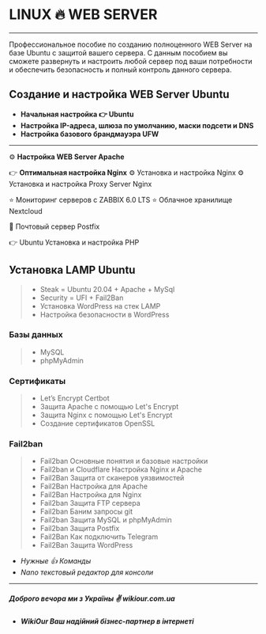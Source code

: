 
# LINUX 🔥 WEB SERVER
---
Профессиональное пособие по созданию полноценного WEB Server на базе Ubuntu с защитой вашего сервера. С данным пособием вы сможете развернуть и настроить любой сервер под ваши потребности и обеспечить безопасность и полный контроль данного сервера.
## Создание и настройка WEB Server Ubuntu

 * **Начальная настройка 👉 Ubuntu**
 * **Настройка IP-адреса, шлюза по умолчанию, маски подсети и DNS**
 * **Настройка базового брандмауэра UFW**
---
 ⚙️ **Настройка WEB Server Apache**

  👉 **Оптимальная настройка Nginx**
   ⚙️ Установка и настройка Nginx
   ⚙️ Установка и настройка Proxy Server Nginx


  ⭐ Мониторинг серверов с ZABBIX 6.0 LTS
  ⭐ Облачное хранилище Nextcloud

  📧 Почтовый сервер Postfix

👉 Ubuntu Установка и настройка PHP 

  ## Установка LAMP Ubuntu
  > * Steak = Ubuntu 20.04 + Apache + MySql
  > * Security = UFI + Fail2Ban
  > * Установка WordPress на стек LAMP
  > * Настройка безопасности в WordPress

 ### Базы данных
 > * MySQL
 > * phpMyAdmin

### Сертификаты
  > * Let’s Encrypt  Certbot
  > * Защита Apache с помощью Let's Encrypt
  > * Защита Nginx с помощью Let's Encrypt
  > * Создание сертификатов OpenSSL

### Fail2ban
  > * Fail2ban Основные понятия и базовые настройки
  > * Fail2ban и Cloudflare Настройка Nginx и Apache
  > * Fail2Ban Защита от сканеров уязвимостей
  > * Fail2Ban Настройка для Apache
  > * Fail2Ban Настройка для Nginx
  > * Fail2ban Защита FTP сервера 
  > * Fail2ban Баним запросы git
  >* Fail2ban Защита MySQL и phpMyAdmin
  > * Fail2ban Защита Postfix
  > * Fail2Ban Как подключить Telegram
  > * Fail2Ban Защита WordPress

  * *Нужные 👍 Команды*
  * *Nano текстовый редактор для консоли*

----
##### Доброго вечора ми з Україны ✌ wikiour.com.ua

* ***WikiOur Ваш надійний бізнес-партнер в інтернеті***
